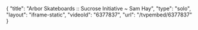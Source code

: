 {
    "title": "Arbor Skateboards :: Sucrose Initiative ~ Sam Hay",
    "type": "solo",
    "layout": "iframe-static",
    "videoId": "6377837",
    "url": "\/tvpembed\/6377837"
}